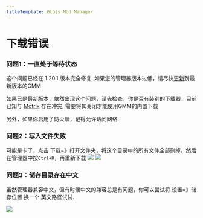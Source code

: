 ```yaml
---
titleTemplate: Gloss Mod Manager
---
```


# 下载错误

### 问题1：一直处于等待状态
这个问题已经在 1.20.1 版本完全修复. 
如果您的管理器版本过低，请尽快[更新](https://github.com/GlossMod/Gloss-Mod-Manager-info/releases)到最新版本的GMM

如果已是最新版本，依然出现这个问题，请先检查，你是否有装别的下载器，目前已知与 [Motrix](https://github.com/agalwood/Motrix) 存在冲突, 需要将其关闭才能使用GMM的内置下载

另外，如果你启用了防火墙，记得允许访问网络. 

### 问题2：写入文件失败

可能是卡了，点击 下载=》打开文件夹，将这个目录中的所有文件全部删掉，然后在管理器中按`Ctrl+R`，再重新下载
![](https://mod.3dmgame.com/static/upload/mod/202311/MOD655eb5c58e590.png@webp)
![](https://mod.3dmgame.com/static/upload/mod/202311/MOD655eb633945e0.png@webp)

### 问题3：储存目录存在中文

虽然管理器兼容中文，但有时候中文的兼容总是有问题，你可以尝试将 设置=》储存位置 换一个 英文路径试试.


![](https://mod.3dmgame.com/static/upload/mod/202311/MOD655ec63d66daf.png@webp)